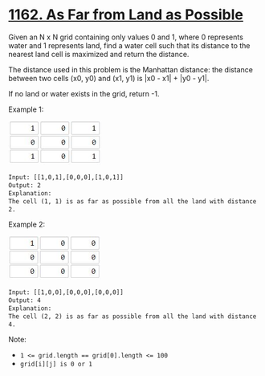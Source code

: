 # [1162. As Far from Land as Possible](https://leetcode.com/problems/as-far-from-land-as-possible/)

Given an N x N grid containing only values 0 and 1, where 0 represents water and 1 represents land, find a water cell such that its distance to the nearest land cell is maximized and return the distance.

The distance used in this problem is the Manhattan distance: the distance between two cells (x0, y0) and (x1, y1) is |x0 - x1| + |y0 - y1|.

If no land or water exists in the grid, return -1.

Example 1:

![1](1.JPG)

```text
Input: [[1,0,1],[0,0,0],[1,0,1]]
Output: 2
Explanation:
The cell (1, 1) is as far as possible from all the land with distance 2.
```

Example 2:

![2](2.JPG)

```text
Input: [[1,0,0],[0,0,0],[0,0,0]]
Output: 4
Explanation:
The cell (2, 2) is as far as possible from all the land with distance 4.
```

Note:

- `1 <= grid.length == grid[0].length <= 100`
- `grid[i][j] is 0 or 1`
